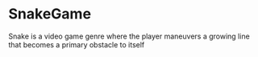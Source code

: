 # SnakeGame
Snake is a video game genre where the player maneuvers a growing line that becomes a primary obstacle to itself
